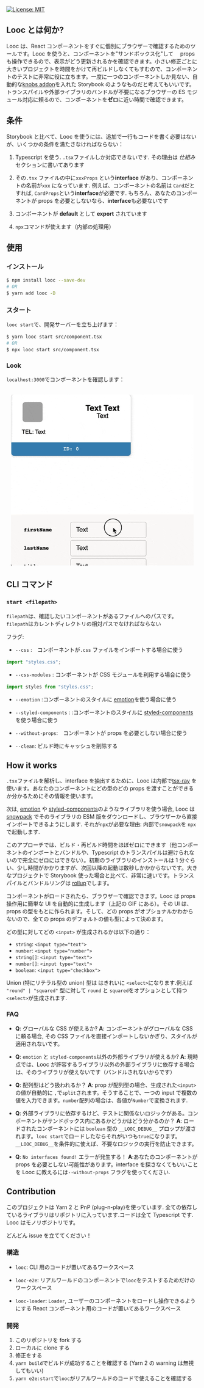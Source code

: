 [![License: MIT](https://img.shields.io/badge/License-MIT-yellow.svg)](https://opensource.org/licenses/MIT)

## Looc とは何か?

Looc は、React コンポーネントをすぐに個別にブラウザーで確認するためのツールです。Looc を使うと、コンポーネントを"サンドボックス化"して　 props も操作できるので、表示がどう更新されるかを確認できます。小さい修正ごとに大きいプロジェクトを時間をかけて再ビルドしなくてもすむので、コンポーネントのテストに非常に役に立ちます。一度に一つのコンポーネントしか見ない、自動的な[knobs addon](https://github.com/storybookjs/storybook/tree/master/addons/knobs)を入れた Storybook のようなものだと考えてもいいです。トランスパイルや外部ライブラリのバンドルが不要になるブラウザーの ES モジュール対応に頼るので、コンポーネントを**ゼロ**に近い時間で確認できます。

## 条件

Storybook と比べて、Looc を使うには、追加で一行もコードを書く必要はないが、いくつかの条件を満たさなければならない：

1. Typescript を使う. `.tsx`ファイルしか対応できないです. その理由は _仕組み_ セクションに書いてあります

2. その`.tsx` ファイルの中に`xxxProps` という**interface** があり、コンポーネントの名前が`xxx` になっています. 例えば、コンポーネントの名前は `Card`だとすれば, `CardProps`という**interface**が必要です. もちろん、あなたのコンポーネントが props を必要としないなら、**interface**も必要ないです

3. コンポーネントが **default** として **export** されています

4. `npx`コマンドが使えます（内部の処理用）

## 使用

### インストール

```bash
$ npm install looc --save-dev
# OR
$ yarn add looc -D
```

### スタート

`looc start`で、開発サーバーを立ち上げます：

```bash
$ yarn looc start src/component.tsx
# OR
$ npx looc start src/component.tsx
```

### Look

`localhost:3000`でコンポーネントを確認します：
<br>
<br>

<p align="center"><img src="./assets/looc.gif" /></p>

## CLI コマンド

### `start <filepath>`

`filepath`は、確認したいコンポーネントがあるファイルへのパスです。`filepath`はカレントディレクトリの相対パスでなければならない

フラグ:

- `--css` :　コンポーネントが`.css` ファイルをインポートする場合に使う

```javascript
import "styles.css";
```

- `--css-modules` : コンポーネントが CSS モジュールを利用する場合に使う

```javascript
import styles from "styles.css";
```

- `--emotion` :コンポーネントのスタイルに [emotion](https://github.com/emotion-js/emotion)を使う場合に使う

* `--styled-components` : :コンポーネントのスタイルに [styled-components](https://github.com/styled-components/styled-components)を使う場合に使う

- `--without-props`:　コンポーネントが props を必要としない場合に使う

* `--clean`: ビルド時にキャッシュを削除する

## How it works

`.tsx`ファイルを解析し、interface を抽出するために、Looc は内部で[tsx-ray](https://github.com/jlkiri/tsx-ray) を使います。あなたのコンポーネントにどの型のどの props を渡すことができるか分かるためにその情報を使います。

次は, [emotion](https://github.com/emotion-js/emotion) や [styled-components](https://github.com/styled-components/styled-components)のようなライブラリを使う場合, Looc は [snowpack](https://github.com/pikapkg/snowpack) でそのライブラリの ESM 版をダウンロードし、ブラウザーから直接インポートできるようにします. それが`npx`が必要な理由: 内部で`snowpack`を `npx`で起動します.

このアプローチでは、ビルド・再ビルド時間をほぼゼロにできます（他コンポーネントのインポートとバンドルや、Typescript のトランスパイルは避けられないので完全にゼロにはできない）。初期のライブラリのインストールは 1 分ぐらい、少し時間がかかりますが、次回以降の起動は数秒しかかからないです。大きなプロジェクトで Storybook 使った場合と比べて、非常に速いです。トランスパイルとバンドルリングは [rollup](https://github.com/rollup/rollup)でします。

コンポーネントがロードされたら、ブラウザーで確認できます。Looc は props 操作用に簡単な UI を自動的に生成します（上記の GIF にある）。その UI は、props の型をもとに作られます。そして、どの props がオプショナルかわからないので、全ての props のデフォルトの値も型によって決めます。

どの型に対してどの `<input>` が生成されるかは以下の通り：

- `string`: `<input type="text">`
- `number`: `<input type="number">`
- `string[]`: `<input type="text">`
- `number[]`: `<input type="text">`
- `boolean`: `<input type="checkbox">`

Union (特にリテラル型の union) 型は はきれいに `<select>`になります.例えば `"round" | "squared"` 型に対して `round` と `squared`をオプションとして持つ`<select>`が生成されます.

### FAQ

- **Q**: グローバルな CSS が使えるか?
  **A**: コンポーネントがグローバルな CSS に頼る場合, その CSS ファイルを直接インポートしないかぎり、スタイルが適用されないです。

* **Q**: `emotion` と `styled-components`以外の外部ライブラリが使えるか?
  **A**: 現時点では、Looc が許容するライブラリ以外の外部ライブラリに依存する場合は、そのライブラリが使えないです（バンドルされないからです）

- **Q**: 配列型はどう扱われるか？
  **A**: prop が配列型の場合、生成された`<input>`の値が自動的に `,`で`split`されます。そうすることで、一つの input で複数の値を入力できます。`number`配列の場合は、各値が`Number`で変換されます.

* **Q**: 外部ライブラリに依存するけど、テストに関係ないロジックがある。コンポーネントがサンドボックス内にあるかどうかはどう分かるのか？
  **A**: ロードされたコンポーネントには `boolean` 型の `__LOOC_DEBUG__` プロップが渡されます。`looc start`でロードしたならそれがいつも`true`になります。`__LOOC_DEBUG__`を条件的に使えば、不要なロジックの実行を防止できます。

- **Q**: `No interfaces found!` エラーが発生する！
  **A**:あなたのコンポーネントが props を必要としない可能性があります。interface を探さなくてもいいことを Looc に教えるには`--without-props` フラグを使ってください.

## Contribution

このプロジェクトは Yarn 2 と PnP (plug-n-play)を使っています. 全ての依存しているライブラリはリポジトリに入っています.コードは全て Typescript です. Looc はモノリポジトリです。

どんどん issue を立ててください！

### 構造

- `looc`: CLI 用のコードが置いてあるワークスペース

* `looc-e2e`: リアルワールドのコンポーネントで`looc`をテストするためだけのワークスペース

- `looc-loader`: `Loader`, ユーザーのコンポーネントをロードし操作できるようにする React コンポーネント用のコードが置いてあるワークスペース

### 開発

1. このリポジトリを fork する
2. ローカルに clone する
3. 修正をする
4. `yarn build`でビルドが成功することを確認する (Yarn 2 の warning は無視してもいい)
5. `yarn e2e:start`で`looc`がリアルワールドのコードで使えることを確認する
